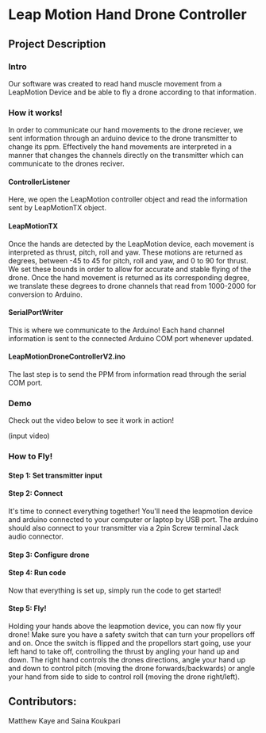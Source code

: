 # Leap Motion Hand Drone Controller

## Project Description

### Intro

Our software was created to read hand muscle movement from a LeapMotion Device and be able to fly a drone according to that information.

### How it works!

In order to communicate our hand movements to the drone reciever, we sent information through an arduino device to the drone transmitter to change its ppm. Effectively the hand movements are interpreted in a manner that changes the channels directly on the transmitter which can communicate to the drones reciver. 

#### ControllerListener

Here, we open the LeapMotion controller object and read the information sent by LeapMotionTX object.

#### LeapMotionTX

Once the hands are detected by the LeapMotion device, each movement is interpreted as thrust, pitch, roll and yaw. These motions are returned as degrees, between -45 to 45 for pitch, roll and yaw, and 0 to 90 for thrust. We set these bounds in order to allow for accurate and stable flying of the drone. Once the hand movement is returned as its corresponding degree, we translate these degrees to drone channels that read from 1000-2000 for conversion to Arduino.

#### SerialPortWriter

This is where we communicate to the Arduino! Each hand channel information is sent to the connected Arduino COM port whenever updated. 

#### LeapMotionDroneControllerV2.ino

The last step is to send the PPM from information read through the serial COM port. 

### Demo

Check out the video below to see it work in action!

(input video)

### How to Fly!

#### Step 1: Set transmitter input

#### Step 2: Connect

It's time to connect everything together! You'll need the leapmotion device and arduino connected to your computer or laptop by USB port. The arduino should also connect to your transmitter via a 2pin Screw terminal Jack audio connector. 

#### Step 3: Configure drone

#### Step 4: Run code

Now that everything is set up, simply run the code to get started!

#### Step 5: Fly!

Holding your hands above the leapmotion device, you can now fly your drone! Make sure you have a safety switch that can turn your propellors off and on. Once the switch is flipped and the propellors start going, use your left hand to take off, controlling the thrust by angling your hand up and down. The right hand controls the drones directions, angle your hand up and down to control pitch (moving the drone forwards/backwards) or angle your hand from side to side to control roll (moving the drone right/left). 

## Contributors:
Matthew Kaye and Saina Koukpari
